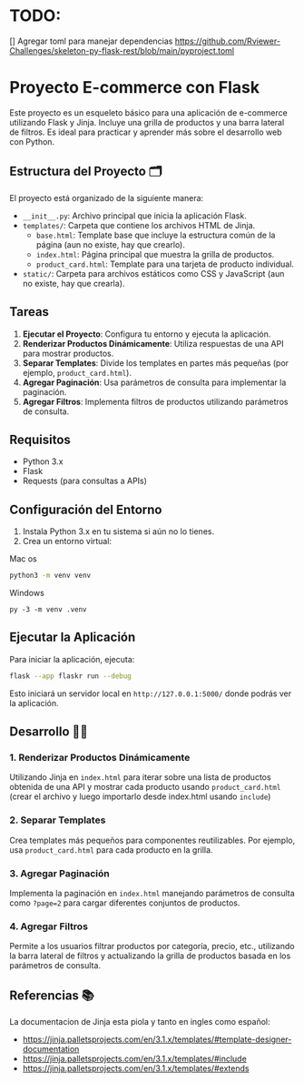 # TODO:

[] Agregar toml para manejar dependencias https://github.com/Rviewer-Challenges/skeleton-py-flask-rest/blob/main/pyproject.toml

# Proyecto E-commerce con Flask

Este proyecto es un esqueleto básico para una aplicación de e-commerce utilizando Flask y Jinja. Incluye una grilla de productos y una barra lateral de filtros. Es ideal para practicar y aprender más sobre el desarrollo web con Python.

## Estructura del Proyecto 🗂️

El proyecto está organizado de la siguiente manera:

- `__init__.py`: Archivo principal que inicia la aplicación Flask.
- `templates/`: Carpeta que contiene los archivos HTML de Jinja.
  - `base.html`: Template base que incluye la estructura común de la página (aun no existe, hay que crearlo).
  - `index.html`: Página principal que muestra la grilla de productos.
  - `product_card.html`: Template para una tarjeta de producto individual.
- `static/`: Carpeta para archivos estáticos como CSS y JavaScript (aun no existe, hay que crearla).

## Tareas

1. **Ejecutar el Proyecto**: Configura tu entorno y ejecuta la aplicación.
2. **Renderizar Productos Dinámicamente**: Utiliza respuestas de una API para mostrar productos.
3. **Separar Templates**: Divide los templates en partes más pequeñas (por ejemplo, `product_card.html`).
4. **Agregar Paginación**: Usa parámetros de consulta para implementar la paginación.
5. **Agregar Filtros**: Implementa filtros de productos utilizando parámetros de consulta.

## Requisitos

- Python 3.x
- Flask
- Requests (para consultas a APIs)

## Configuración del Entorno

1. Instala Python 3.x en tu sistema si aún no lo tienes.
2. Crea un entorno virtual:

Mac os

```bash
python3 -m venv venv
```

Windows

```
py -3 -m venv .venv
```

## Ejecutar la Aplicación

Para iniciar la aplicación, ejecuta:

```bash
flask --app flaskr run --debug
```

Esto iniciará un servidor local en `http://127.0.0.1:5000/` donde podrás ver la aplicación.

## Desarrollo 🧑‍💻

### 1. Renderizar Productos Dinámicamente

Utilizando Jinja en `index.html` para iterar sobre una lista de productos obtenida de una API y mostrar cada producto usando `product_card.html` (crear el archivo y luego importarlo desde index.html usando `include`)

### 2. Separar Templates

Crea templates más pequeños para componentes reutilizables. Por ejemplo, usa `product_card.html` para cada producto en la grilla.

### 3. Agregar Paginación

Implementa la paginación en `index.html` manejando parámetros de consulta como `?page=2` para cargar diferentes conjuntos de productos.

### 4. Agregar Filtros

Permite a los usuarios filtrar productos por categoría, precio, etc., utilizando la barra lateral de filtros y actualizando la grilla de productos basada en los parámetros de consulta.

## Referencias 📚

La documentacion de Jinja esta piola y tanto en ingles como español:

- https://jinja.palletsprojects.com/en/3.1.x/templates/#template-designer-documentation
- https://jinja.palletsprojects.com/en/3.1.x/templates/#include
- https://jinja.palletsprojects.com/en/3.1.x/templates/#extends
